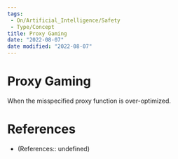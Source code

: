 ```yaml
---
tags:
 - On/Artificial_Intelligence/Safety
 - Type/Concept
title: Proxy Gaming
date: "2022-08-07"
date modified: "2022-08-07"
---
```


# Proxy Gaming
When the misspecified proxy function is over-optimized.

# References
- (References:: undefined)
